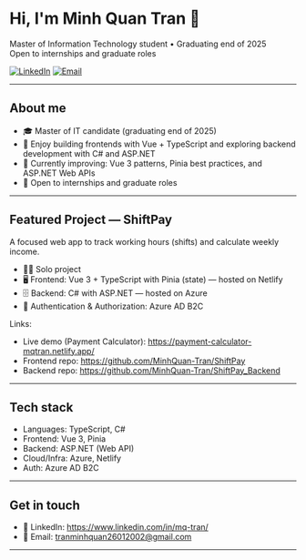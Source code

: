 # Hi, I'm Minh Quan Tran 👋

Master of Information Technology student • Graduating end of 2025  
Open to internships and graduate roles

[![LinkedIn](https://img.shields.io/badge/LinkedIn-minhquantran-blue?logo=linkedin&logoColor=white)](https://www.linkedin.com/in/mq-tran/)
[![Email](https://img.shields.io/badge/Email-tranminhquan26012002%40gmail.com-red?logo=gmail&logoColor=white)](mailto:tranminhquan26012002@gmail.com)

---

## About me
- 🎓 Master of IT candidate (graduating end of 2025)
- 🧩 Enjoy building frontends with Vue + TypeScript and exploring backend development with C# and ASP.NET
- 🚀 Currently improving: Vue 3 patterns, Pinia best practices, and ASP.NET Web APIs
- 🤝 Open to internships and graduate roles

---

## Featured Project — ShiftPay
A focused web app to track working hours (shifts) and calculate weekly income.

- 🧑‍💻 Solo project
- 🖥️ Frontend: Vue 3 + TypeScript with Pinia (state) — hosted on Netlify  
- 🗄️ Backend: C# with ASP.NET — hosted on Azure  
- 🔐 Authentication & Authorization: Azure AD B2C

Links:
- Live demo (Payment Calculator): https://payment-calculator-mqtran.netlify.app/
- Frontend repo: https://github.com/MinhQuan-Tran/ShiftPay
- Backend repo: https://github.com/MinhQuan-Tran/ShiftPay_Backend

---

## Tech stack
- Languages: TypeScript, C#
- Frontend: Vue 3, Pinia
- Backend: ASP.NET (Web API)
- Cloud/Infra: Azure, Netlify
- Auth: Azure AD B2C

---

## Get in touch
- 🔗 LinkedIn: https://www.linkedin.com/in/mq-tran/
- 📧 Email: tranminhquan26012002@gmail.com

---

<!-- Optional: GitHub stats sections. Uncomment if you want them. -->
<!--
### GitHub Stats
![Quan's GitHub Stats](https://github-readme-stats.vercel.app/api?username=MinhQuan-Tran&show_icons=true&theme=transparent)

![Top Languages](https://github-readme-stats.vercel.app/api/top-langs/?username=MinhQuan-Tran&layout=compact&theme=transparent)
-->

<!--
### Activity Streak
![GitHub Streak](https://streak-stats.demolab.com?user=MinhQuan-Tran&theme=transparent)
-->